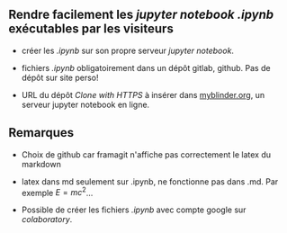 ## Rendre facilement les *jupyter notebook .ipynb* exécutables par les visiteurs

* créer les *.ipynb* sur son propre serveur *jupyter notebook*.

* fichiers *.ipynb* obligatoirement dans un dépôt gitlab, github. Pas de dépôt sur site perso! 

* URL du dépôt *Clone with HTTPS* à insérer dans [myblinder.org](myblinder.org), un serveur jupyter notebook en ligne.

## Remarques

* Choix de github car framagit n'affiche pas correctement le latex du markdown

* latex dans md seulement sur .ipynb, ne fonctionne pas dans .md. Par exemple $E=mc^2$...

* Possible de créer les fichiers *.ipynb* avec compte google sur *colaboratory*.
